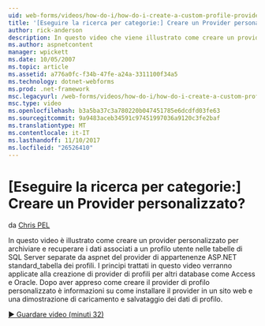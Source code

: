 ```yaml
---
uid: web-forms/videos/how-do-i/how-do-i-create-a-custom-profile-provider
title: '[Eseguire la ricerca per categorie:] Creare un Provider personalizzato? | Microsoft Docs'
author: rick-anderson
description: In questo video che viene illustrato come creare un provider personalizzato per archiviare e recuperare i dati associati a un profilo utente nelle tabelle di SQL Server diverse da t...
ms.author: aspnetcontent
manager: wpickett
ms.date: 10/05/2007
ms.topic: article
ms.assetid: a776a0fc-f34b-47fe-a24a-3311100f34a5
ms.technology: dotnet-webforms
ms.prod: .net-framework
msc.legacyurl: /web-forms/videos/how-do-i/how-do-i-create-a-custom-profile-provider
msc.type: video
ms.openlocfilehash: b3a5ba37c3a780220b047451785e6dcdfd03fe63
ms.sourcegitcommit: 9a9483aceb34591c97451997036a9120c3fe2baf
ms.translationtype: MT
ms.contentlocale: it-IT
ms.lasthandoff: 11/10/2017
ms.locfileid: "26526410"
---
```

<a name="how-do-i-create-a-custom-profile-provider"></a>[Eseguire la ricerca per categorie:] Creare un Provider personalizzato?
====================
da [Chris PEL](https://twitter.com/chrispels)

In questo video è illustrato come creare un provider personalizzato per archiviare e recuperare i dati associati a un profilo utente nelle tabelle di SQL Server separate da aspnet del provider di appartenenze ASP.NET standard\_tabella dei profili. I principi trattati in questo video verranno applicate alla creazione di provider di profili per altri database come Access e Oracle. Dopo aver appreso come creare il provider di profilo personalizzato è informazioni su come installare il provider in un sito web e una dimostrazione di caricamento e salvataggio dei dati di profilo.

[&#9654; Guardare video (minuti 32)](https://channel9.msdn.com/Blogs/ASP-NET-Site-Videos/how-do-i-create-a-custom-profile-provider)
